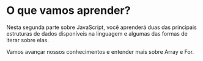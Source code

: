 # O que vamos aprender?

<p>
    Nesta segunda parte sobre JavaScript, você aprenderá duas das principais estruturas de dados disponíveis na linguagem e algumas das formas de iterar sobre elas.
</p>
<p>
    Vamos avançar nossos conhecimentos e entender mais sobre Array e For.
</p>